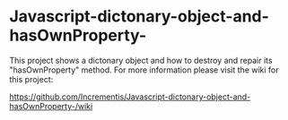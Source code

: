 # Javascript-dictonary-object-and-hasOwnProperty-
This project shows a dictonary object and how to destroy and repair its "hasOwnProperty" method. For more information please visit the wiki for this project: 

https://github.com/Incrementis/Javascript-dictonary-object-and-hasOwnProperty-/wiki
